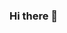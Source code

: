 ### Hi there 👋

<!--
**HenPaulo/HenPaulo** is a ✨ _special_ ✨ repository because its `README.md` (this file) appears on your GitHub profile.


- 🌱 I’m currently learning HTML5, CSS3 e 
![Anurag's GitHub stats](https://github-readme-stats.vercel.app/api?username=henpaulo&show_icons=dracula&theme=radical)
(https://github-readme-stats.vercel.app/api?username=henpaulo)](https://github.com/henpaulo/github-readme-stats)
-->
